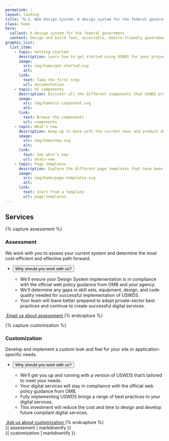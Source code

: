 ```yaml
---
permalink: /
layout: landing
title: "U.S. Web Design System: A design system for the federal government"
class: home
hero:
  callout: A design system for the federal government
  content: Design and build fast, accessible, mobile-friendly government websites backed by user research.
graphic_list:
  list_item:
    - topic: Getting started
      description: Learn how to get started using USWDS for your project, regardless of your technical stack.
      image:
        src: img/home/get-started.svg
        alt:
      link:
        text: Take the first step
        url: documentation
    - topic: UI components
      description: Discover all the different components that USWDS provides as both design and development assets.
      image:
        src: img/home/ui-component.svg
        alt:
      link:
        text: Browse the components
        url: components
    - topic: What’s new
      description: Keep up to date with the current news and product development updates for USWDS.
      image:
        src: img/home/new.svg
        alt:
      link:
        text: See what’s new
        url: whats-new
    - topic: Page templates
      description: Explore the different page templates that have been created to jump start your product development.
      image:
        src: img/home/page-templates.svg
        alt:
      link:
        text: Start from a template
        url: page-templates
---
```


## Services

{% capture assessment %}
### Assessment

We work with you to assess your current system and determine the most cost-efficient and effective path forward.

<ul class="usa-accordion site-accordion">
  <li>
    <button class="usa-accordion__button"
      aria-expanded="false"
      aria-controls="assessment-content">
      Why should you work with us?
    </button>
    <div id="assessment-content" class="usa-accordion__content">
      <ul class="usa-content-list">
        <li>We’ll ensure your Design System implementation is in compliance with the official web policy guidance from OMB and your agency.</li>
        <li>We’ll determine any gaps in skill sets, equipment, design, and code quality needed for successful implementation of USWDS.</li>
        <li>Your team will leave better prepared to adopt private-sector best practices and continue to create successful digital services.</li>
      </ul>
    </div>
  </li>
</ul>

<a href="mailto:uswebdesignstandards+assessment@gsa.gov?cc=inquiries18F@gsa.gov" class="usa-button site-button cta" onclick="ga('send', 'event', 'Clicked Assessment CTA', 'Clicked assessment call to action');">
  <img src="{{ site.baseurl }}/img/logo-email.png" alt="">
  Email us about assessment
</a>
{% endcapture %}

{% capture customization %}
### Customization

Develop and implement a custom look and feel for your site or application-specific needs.

<ul class="usa-accordion site-accordion">
  <li>
    <button class="usa-accordion__button"
      aria-expanded="false"
      aria-controls="customization-content">
      Why should you work with us?
    </button>
    <div id="customization-content" class="usa-accordion__content">
      <ul class="usa-content-list">
        <li>We’ll get you up and running with a version of USWDS that’s tailored to meet your needs.</li>
        <li>Your digital services will stay in compliance with the official web policy guidance from OMB.</li>
        <li>Fully implementing USWDS brings a range of best practices to your digital services.</li>
        <li>This investment will reduce the cost and time to design and develop future compliant digital services.</li>
      </ul>
    </div>
  </li>
</ul>

<a href="mailto:uswebdesignstandards+customization@gsa.gov?cc=inquiries18F@gsa.gov" class="usa-button site-button cta" onclick="ga('send', 'event', 'Clicked Customization CTA', 'Clicked customization call to action');">
  <img src="{{ site.baseurl }}/img/logo-email.png" alt="">
  Ask us about customization
</a>
{% endcapture %}

<div class="grid-row grid-gap">
  <div class="tablet:grid-col">
    {{ assessment | markdownify }}
  </div>
  <div class="tablet:grid-col">
    {{ customization | markdownify }}
  </div>
</div>
